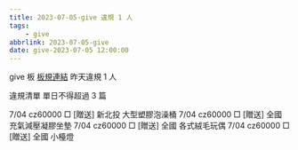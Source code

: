 ```yaml
---
title: 2023-07-05-give 違規 1 人
tags:
    - give
abbrlink: 2023-07-05-give
date: give-2023-07-05 12:00:00
---
```

give 板 [板規連結](https://www.ptt.cc/bbs/give/M.1612495900.A.C32.html)
昨天違規 1 人
<!-- more -->

違規清單
單日不得超過 3 篇

7/04 cz60000 □ [贈送] 新北投 大型塑膠泡澡桶
7/04 cz60000 □ [贈送] 全國 充氣減壓凝膠坐墊
7/04 cz60000 □ [贈送] 全國 各式絨毛玩偶
7/04 cz60000 □ [贈送] 全國 小檯燈